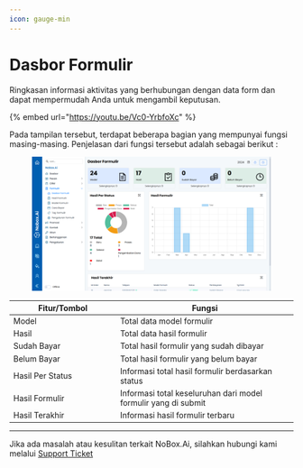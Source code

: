 ```yaml
---
icon: gauge-min
---
```


# Dasbor Formulir

Ringkasan informasi aktivitas yang berhubungan dengan data form dan dapat mempermudah Anda untuk mengambil keputusan.&#x20;

{% embed url="https://youtu.be/Vc0-YrbfoXc" %}

Pada tampilan tersebut, terdapat beberapa bagian yang mempunyai fungsi masing-masing. Penjelasan dari fungsi tersebut adalah sebagai berikut :

<figure><img src="../../.gitbook/assets/Dasbor Formulir.png" alt=""><figcaption></figcaption></figure>

<table><thead><tr><th width="175.4000244140625">Fitur/Tombol</th><th>Fungsi</th></tr></thead><tbody><tr><td>Model</td><td>Total data model formulir</td></tr><tr><td>Hasil</td><td>Total data hasil formulir</td></tr><tr><td>Sudah Bayar</td><td>Total hasil formulir yang sudah dibayar</td></tr><tr><td>Belum Bayar</td><td>Total hasil formulir yang belum bayar</td></tr><tr><td>Hasil Per Status</td><td>Informasi total hasil formulir berdasarkan status</td></tr><tr><td>Hasil Formulir</td><td>Informasi total keseluruhan dari model formulir yang di submit</td></tr><tr><td>Hasil Terakhir</td><td>Informasi hasil formulir terbaru</td></tr></tbody></table>

***

Jika ada masalah atau kesulitan terkait NoBox.Ai, silahkan hubungi kami melalui [Support Ticket](https://crm.mynobox.com/clients/tickets)
